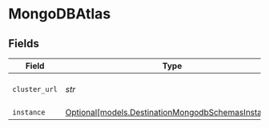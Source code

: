 # MongoDBAtlas


## Fields

| Field                                                                                                | Type                                                                                                 | Required                                                                                             | Description                                                                                          |
| ---------------------------------------------------------------------------------------------------- | ---------------------------------------------------------------------------------------------------- | ---------------------------------------------------------------------------------------------------- | ---------------------------------------------------------------------------------------------------- |
| `cluster_url`                                                                                        | *str*                                                                                                | :heavy_check_mark:                                                                                   | URL of a cluster to connect to.                                                                      |
| `instance`                                                                                           | [Optional[models.DestinationMongodbSchemasInstance]](../models/destinationmongodbschemasinstance.md) | :heavy_minus_sign:                                                                                   | N/A                                                                                                  |